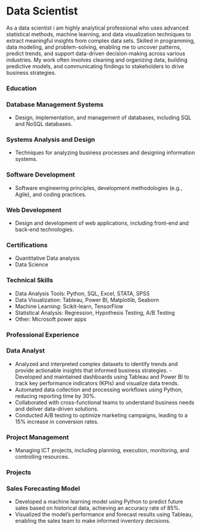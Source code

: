 # Data Scientist

As a data scientist i am highly analytical professional who uses advanced statistical methods, machine learning, and data visualization techniques to extract meaningful insights from complex data sets. Skilled in programming, data modeling, and problem-solving, enabling me to uncover patterns, predict trends, and support data-driven decision-making across various industries. My work often involves cleaning and organizing data, building predictive models, and communicating findings to stakeholders to drive business strategies.

### Education 
### Database Management Systems
-	Design, implementation, and management of databases, including SQL and NoSQL databases.
### Systems Analysis and Design
-	Techniques for analyzing business processes and designing information systems.
### Software Development
-	Software engineering principles, development methodologies (e.g., Agile), and coding practices.
### Web Development
-	Design and development of web applications, including front-end and back-end technologies.
### Certifications
-	Quantitative Data analysis 
-	Data Science 

### Technical Skills
-	Data Analysis Tools: Python, SQL, Excel, STATA, SPSS
-	Data Visualization: Tableau, Power BI, Matplotlib, Seaborn
-	Machine Learning: Scikit-learn, TensorFlow
-	Statistical Analysis: Regression, Hypothesis Testing, A/B Testing
-	Other: Microsoft power apps

### Professional Experience
### Data Analyst
-	Analyzed and interpreted complex datasets to identify trends and provide actionable insights that informed business strategies.
-Developed and maintained dashboards using Tableau and Power BI to track key performance indicators (KPIs) and visualize data trends.
-	Automated data collection and processing workflows using Python, reducing reporting time by 30%.
-	Collaborated with cross-functional teams to understand business needs and deliver data-driven solutions.
-	Conducted A/B testing to optimize marketing campaigns, leading to a 15% increase in conversion rates.

### Project Management
-	Managing ICT projects, including planning, execution, monitoring, and controlling resources.
### Projects
### Sales Forecasting Model
- Developed a machine learning model using Python to predict future sales based on historical data, achieving an accuracy rate of 85%.
-	Visualized the model’s performance and forecast results using Tableau, enabling the sales team to make informed inventory decisions.
